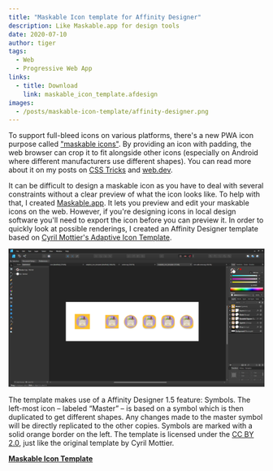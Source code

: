 ```yaml
---
title: "Maskable Icon template for Affinity Designer"
description: Like Maskable.app for design tools
date: 2020-07-10
author: tiger
tags:
  - Web
  - Progressive Web App
links:
  - title: Download
    link: maskable_icon_template.afdesign
images:
  - /posts/maskable-icon-template/affinity-designer.png
---
```


To support full-bleed icons on various platforms, there's a new PWA icon purpose called ["maskable icons"](../maskable-icons). By providing an icon with padding, the web browser can crop it to fit alongside other icons (especially on Android where different manufacturers use different shapes). You can read more about it on my posts on [CSS Tricks](https://css-tricks.com/maskable-icons-android-adaptive-icons-for-your-pwa/) and [web.dev](https://web.dev/maskable-icon/).

It can be difficult to design a maskable icon as you have to deal with several constraints without a clear preview of what the icon looks like. To help with that, I created [Maskable.app](https://maskable.app). It lets you preview and edit your maskable icons on the web. However, if you're designing icons in local design software you'll need to export the icon before you can preview it. In order to quickly look at possible renderings, I created an Affinity Designer template based on [Cyril Mottier's Adaptive Icon Template](https://www.cyrilmottier.com/2017/07/06/adaptive-icon-template/).

![Template used in Affinity Designer](affinity-designer.png)

The template makes use of a Affinity Designer 1.5 feature: Symbols. The left-most icon – labeled “Master” – is based on a symbol which is then duplicated to get different shapes. Any changes made to the master symbol will be directly replicated to the other copies. Symbols are marked with a solid orange border on the left. The template is licensed under the [CC BY 2.0](https://creativecommons.org/licenses/by/3.0/), just like the original template by Cyril Mottier.

[**Maskable Icon Template**](maskable_icon_template.afdesign)
